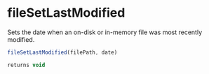 # fileSetLastModified

Sets the date when an on-disk or in-memory file was most recently modified.

```javascript
fileSetLastModified(filePath, date)
```

```javascript
returns void
```
